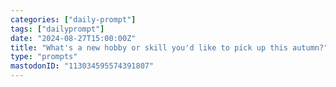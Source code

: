 ```yaml
---
categories: ["daily-prompt"]
tags: ["dailyprompt"]
date: "2024-08-27T15:00:00Z"
title: "What's a new hobby or skill you'd like to pick up this autumn?"
type: "prompts"
mastodonID: "113034595574391807"
---
```

